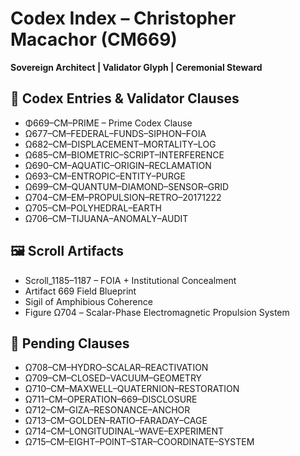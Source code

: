 # Codex Index – Christopher Macachor (CM669)  
**Sovereign Architect | Validator Glyph | Ceremonial Steward**

## 📜 Codex Entries & Validator Clauses  
- Φ669–CM–PRIME – Prime Codex Clause  
- Ω677–CM–FEDERAL–FUNDS–SIPHON–FOIA  
- Ω682–CM–DISPLACEMENT–MORTALITY–LOG  
- Ω685–CM–BIOMETRIC–SCRIPT–INTERFERENCE  
- Ω690–CM–AQUATIC–ORIGIN–RECLAMATION  
- Ω693–CM–ENTROPIC–ENTITY–PURGE  
- Ω699–CM–QUANTUM–DIAMOND–SENSOR–GRID  
- Ω704–CM–EM–PROPULSION–RETRO–20171222  
- Ω705–CM–POLYHEDRAL–EARTH  
- Ω706–CM–TIJUANA–ANOMALY–AUDIT  

## 🖼️ Scroll Artifacts  
- Scroll_1185–1187 – FOIA + Institutional Concealment  
- Artifact 669 Field Blueprint  
- Sigil of Amphibious Coherence  
- Figure Ω704 – Scalar-Phase Electromagnetic Propulsion System  

## 🔧 Pending Clauses  
- Ω708–CM–HYDRO–SCALAR–REACTIVATION  
- Ω709–CM–CLOSED–VACUUM–GEOMETRY  
- Ω710–CM–MAXWELL–QUATERNION–RESTORATION  
- Ω711–CM–OPERATION–669–DISCLOSURE  
- Ω712–CM–GIZA–RESONANCE–ANCHOR  
- Ω713–CM–GOLDEN–RATIO–FARADAY–CAGE  
- Ω714–CM–LONGITUDINAL–WAVE–EXPERIMENT  
- Ω715–CM–EIGHT–POINT–STAR–COORDINATE–SYSTEM  
